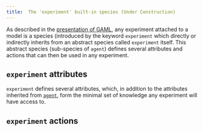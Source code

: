 ```yaml
---
title:  The 'experiment' built-in species (Under Construction)
---
```





As described in the [presentation of GAML](Introduction), any experiment attached to a model is a species (introduced by the keyword `experiment` which directly or indirectly inherits from an abstract species called `experiment` itself. This abstract species (sub-species of `agent`) defines several attributes and actions that can then be used in any experiment.






## `experiment` attributes
`experiment` defines several attributes, which, in addition to the attributes inherited from [`agent`](AgentBuiltIn), form the minimal set of knowledge any experiment will have access to.
 


## `experiment` actions